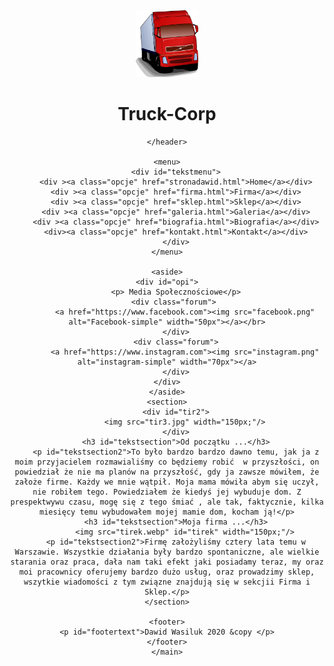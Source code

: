<html lang="pl">
<head>
	<meta http-equiv="Content-Type" content="text/html; charset=utf-8"/>
	<title>Truck-Corp</title>
	<link rel="stylesheet" href="stylecssdawid.css" type="text/css" />
	<link rel="shortcut icon" href="tir2.jpg" type="image/x-icon" />
</head>
<body>
	<main> 
	<header>
		<div id="tir">
			<img src="ciężarówka.webp" width="100px;"/>
		</div>
		<div id="tekst">
			<h1>Truck-Corp</h1>
		</div>
		
	</header>
	
	<menu>
		<div id="tekstmenu">
		<div ><a class="opcje" href="stronadawid.html">Home</a></div>
		<div ><a class="opcje" href="firma.html">Firma</a></div>
		<div ><a class="opcje" href="sklep.html">Sklep</a></div>
		<div ><a class="opcje" href="galeria.html">Galeria</a></div>
		<div ><a class="opcje" href="biografia.html">Biografia</a></div>
		<div><a class="opcje" href="kontakt.html">Kontakt</a></div>
		</div>
	</menu>

	<aside>
	<div id="opi">
		<p> Media Społecznościowe</p>
		<div class="forum">	
			<a href="https://www.facebook.com"><img src="facebook.png" alt="Facebook-simple" width="50px"></a></br>
		</div>
		<div class="forum">
			<a href="https://www.instagram.com"><img src="instagram.png" alt="instagram-simple" width="70px"></a>
		</div>
	</div>
	</aside>
	<section>
		<div id="tir2">
			<img src="tir3.jpg" width="150px;"/>
		</div>
		<h3 id="tekstsection">Od początku ...</h3>
		<p id="tekstsection2">To było bardzo bardzo dawno temu, jak ja z moim przyjacielem rozmawialiśmy co będziemy robić  w przyszłości, on powiedział że nie ma planów na przyszłość, gdy ja zawsze mówiłem, że założe firme. Każdy we mnie wątpił. Moja mama mówiła abym się uczył, nie robiłem tego. Powiedziałem że kiedyś jej wybuduje dom. Z prespektwywu czasu, mogę się z tego śmiać , ale tak, faktycznie, kilka miesięcy temu wybudowałem mojej mamie dom, kocham ją!</p>
		<h3 id="tekstsection">Moja firma ...</h3>
			<img src="tirek.webp" id="tirek" width="150px;"/>
		<p id="tekstsection2">Firmę założyliśmy cztery lata temu w Warszawie. Wszystkie działania były bardzo spontaniczne, ale wielkie starania oraz praca, dała nam taki efekt jaki posiadamy teraz, my oraz moi pracownicy oferujemy bardzo dużo usług, oraz prowadzimy sklep, wszytkie wiadomości z tym związne znajdują się w sekcjii Firma i Sklep.</p>
	</section>
	
	<footer>
	<p id="footertext">Dawid Wasiluk 2020 &copy </p>
	</footer>
	</main>
	





</body>
</html>
